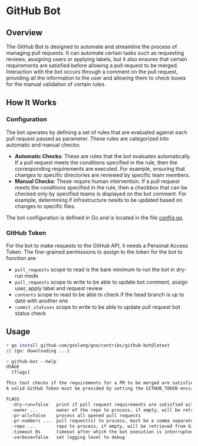 # GitHub Bot

## Overview

The GitHub Bot is designed to automate and streamline the process of managing pull requests. It can automate certain tasks such as requesting reviews, assigning users or applying labels, but it also ensures that certain requirements are satisfied before allowing a pull request to be merged. Interaction with the bot occurs through a comment on the pull request, providing all the information to the user and allowing them to check boxes for the manual validation of certain rules.

## How It Works

### Configuration

The bot operates by defining a set of rules that are evaluated against each pull request passed as parameter. These rules are categorized into automatic and manual checks:

- **Automatic Checks**: These are rules that the bot evaluates automatically. If a pull request meets the conditions specified in the rule, then the corresponding requirements are executed. For example, ensuring that changes to specific directories are reviewed by specific team members.
- **Manual Checks**: These require human intervention. If a pull request meets the conditions specified in the rule, then a checkbox that can be checked only by specified teams is displayed on the bot comment. For example, determining if infrastructure needs to be updated based on changes to specific files.

The bot configuration is defined in Go and is located in the file [config.go](./config.go).

### GitHub Token

For the bot to make requests to the GitHub API, it needs a Personal Access Token. The fine-grained permissions to assign to the token for the bot to function are:

- `pull_requests` scope to read is the bare minimum to run the bot in dry-run mode
- `pull_requests` scope to write to be able to update bot comment, assign user, apply label and request review
- `contents` scope to read to be able to check if the head branch is up to date with another one
- `commit_statuses` scope to write to be able to update pull request bot status check

## Usage

```bash
> go install github.com/gnolang/gno/contribs/github-bot@latest
// (go: downloading ...)

> github-bot --help
USAGE
  [flags]

This tool checks if the requirements for a PR to be merged are satisfied (defined in config.go) and displays PR status checks accordingly.
A valid GitHub Token must be provided by setting the GITHUB_TOKEN environment variable.

FLAGS
  -dry-run=false   print if pull request requirements are satisfied without updating anything on GitHub
  -owner ...       owner of the repo to process, if empty, will be retrieved from GitHub Actions context
  -pr-all=false    process all opened pull requests
  -pr-numbers ...  pull request(s) to process, must be a comma separated list of PR numbers, e.g '42,1337,7890'. If empty, will be retrieved from GitHub Actions context
  -repo ...        repo to process, if empty, will be retrieved from GitHub Actions context
  -timeout 0s      timeout after which the bot execution is interrupted
  -verbose=false   set logging level to debug
```
